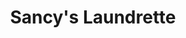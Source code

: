 ---
title: "Sancy's Laundrette"
url: /hal-2nd-stage-indiranagar/sancys-laundrette/
shop: Wäscherei
---
